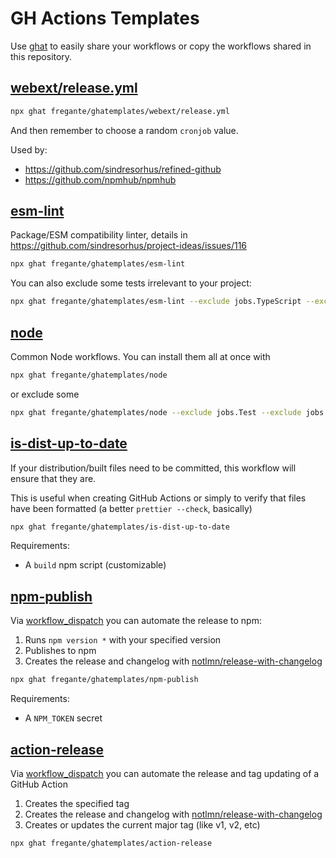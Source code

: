 # GH Actions Templates

Use [ghat](https://github.com/fregante/ghat) to easily share your workflows or copy the workflows shared in this repository.

## [webext/release.yml](./webext/release.yml)

```sh
npx ghat fregante/ghatemplates/webext/release.yml
```

And then remember to choose a random `cronjob` value.

Used by:

- https://github.com/sindresorhus/refined-github
- https://github.com/npmhub/npmhub

## [esm-lint](./esm-lint/esm-lint.yml)

Package/ESM compatibility linter, details in https://github.com/sindresorhus/project-ideas/issues/116

```sh
npx ghat fregante/ghatemplates/esm-lint
```

You can also exclude some tests irrelevant to your project:

```sh
npx ghat fregante/ghatemplates/esm-lint --exclude jobs.TypeScript --exclude jobs.Node
```

## [node](./node/ci.yml)

Common Node workflows. You can install them all at once with

```sh
npx ghat fregante/ghatemplates/node
```

or exclude some

```sh
npx ghat fregante/ghatemplates/node --exclude jobs.Test --exclude jobs.Build
```

## [is-dist-up-to-date](./is-dist-up-to-date/is-dist-up-to-date.yml)

If your distribution/built files need to be committed, this workflow will ensure that they are.

This is useful when creating GitHub Actions or simply to verify that files have been formatted (a better `prettier --check`, basically)

```sh
npx ghat fregante/ghatemplates/is-dist-up-to-date
```

Requirements:

- A `build` npm script (customizable)

## [npm-publish](./npm-publish/npm-publish.yml)

Via [workflow_dispatch](https://github.blog/changelog/2020-07-06-github-actions-manual-triggers-with-workflow_dispatch) you can automate the release to npm:

1. Runs `npm version *` with your specified version
2. Publishes to npm
3. Creates the release and changelog with [notlmn/release-with-changelog](https://github.com/notlmn/release-with-changelog)

```sh
npx ghat fregante/ghatemplates/npm-publish
```

Requirements:

- A `NPM_TOKEN` secret

## [action-release](./action-release/action-release.yml)

Via [workflow_dispatch](https://github.blog/changelog/2020-07-06-github-actions-manual-triggers-with-workflow_dispatch) you can automate the release and tag updating of a GitHub Action

1. Creates the specified tag
2. Creates the release and changelog with [notlmn/release-with-changelog](https://github.com/notlmn/release-with-changelog)
3. Creates or updates the current major tag (like v1, v2, etc)

```sh
npx ghat fregante/ghatemplates/action-release
```
